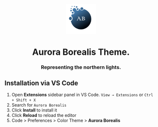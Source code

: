 <p align ="center">
  <img src="https://raw.githubusercontent.com/Nikhil-1503/aurora-borealis-vscode/master/images/logo.png" alt="Aurora-Borealis Logo" width="100" />
</p>
<h1 align ="center">
   Aurora Borealis Theme.
</h1>
<h3 align ="center">
  Representing the northern lights.
</h3>  

## Installation via VS Code

1. Open **Extensions** sidebar panel in VS Code. `View → Extensions` or `Ctrl + Shift + X`
2. Search for `Aurora Borealis`
3. Click **Install** to install it
4. Click **Reload** to reload the editor
5. Code > Preferences > Color Theme > **Aurora Borealis**
